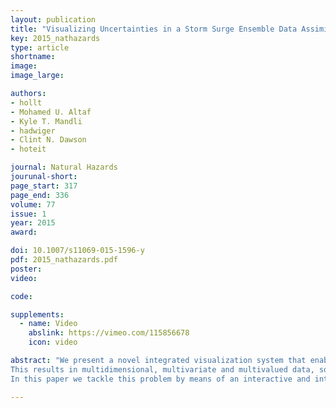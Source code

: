 ```yaml
---
layout: publication
title: "Visualizing Uncertainties in a Storm Surge Ensemble Data Assimilation and Forecasting System"
key: 2015_nathazards
type: article
shortname:
image:
image_large:

authors:
- hollt
- Mohamed U. Altaf
- Kyle T. Mandli
- hadwiger
- Clint N. Dawson
- hoteit

journal: Natural Hazards
jourunal-short:
page_start: 317
page_end: 336
volume: 77
issue: 1
year: 2015
award:

doi: 10.1007/s11069-015-1596-y
pdf: 2015_nathazards.pdf
poster:
video:

code:

supplements:
  - name: Video
    abslink: https://vimeo.com/115856678
    icon: video

abstract: "We present a novel integrated visualization system that enables the interactive visual analysis of ensemble simulations and estimates of the sea surface height and other model variables that are used for storm surge prediction. Coastal inundation, caused by hurricanes and tropical storms, pose large risks for todays societies. High-fidelity numerical models of water levels driven by hurricane-force winds are required to predict these events, posing a challenging computational problem and even though computational models continue to improve, uncertainties in storm surge forecasts are inevitable. Today this uncertainty is often exposed to the user by running the simulation many times with different parameters or inputs following a Monte-Carlo framework in which uncertainties are represented as stochastic quantities.
This results in multidimensional, multivariate and multivalued data, so-called ensemble data. While the resulting datasets are very comprehensive, they are also huge in size and thus hard to visualize and interpret.
In this paper we tackle this problem by means of an interactive and integrated visual analysis system. By harnessing the power of modern graphics processing units (GPUs) for visualization as well as computation, our system allows the user to browse through the simulation ensembles in real-time, view specific parameter settings or simulation models and move between different spatial or temporal regions without delay. In addition our system provides advanced visualizations to highlight the uncertainty, or show the complete distribution of the simulations at user-defined positions over the complete time series of the prediction. We highlight the benefits of our system by presenting its application in a real world scenario using a simulation of Hurricane Ike."

---
```

